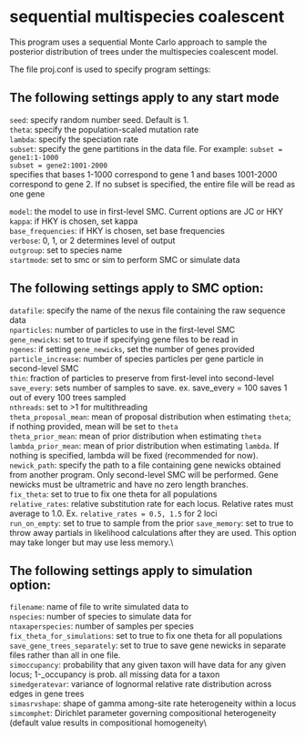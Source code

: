 # sequential multispecies coalescent
This program uses a sequential Monte Carlo approach to sample the posterior distribution of trees under the multispecies coalescent model.

The file proj.conf is used to specify program settings:

## The following settings apply to any start mode
`seed`: specify random number seed. Default is 1. \
`theta`: specify the population-scaled mutation rate\
`lambda`: specify the speciation rate\
`subset`: specify the gene partitions in the data file. For example:
       `subset = gene1:1-1000`\
       `subset = gene2:1001-2000`\
  specifies that bases 1-1000 correspond to gene 1 and bases 1001-2000 correspond to gene 2. If no subset is specified, the entire file will be read as one gene

`model`: the model to use in first-level SMC. Current options are JC or HKY\
`kappa`: if HKY is chosen, set kappa\
`base_frequencies`: if HKY is chosen, set base frequencies\
`verbose`: 0, 1, or 2 determines level of output\
`outgroup`: set to species name\
`startmode`: set to smc or sim to perform SMC or simulate data

## The following settings apply to SMC option:
`datafile`: specify the name of the nexus file containing the raw sequence data\
`nparticles`: number of particles to use in the first-level SMC\
`gene_newicks`: set to true if specifying gene files to be read in\
`ngenes`: if setting `gene_newicks`, set the number of genes provided\
`particle_increase`: number of species particles per gene particle in second-level SMC\
`thin`: fraction of particles to preserve from first-level into second-level\
`save_every`: sets number of samples to save. ex. save_every = 100 saves 1 out of every 100 trees sampled\
`nthreads`: set to >1 for multithreading\
`theta_proposal_mean`: mean of proposal distribution when estimating `theta`; if nothing provided, mean will be set to `theta`\
`theta_prior_mean`: mean of prior distribution when estimating `theta`\
`lambda_prior_mean`: mean of prior distribution when estimating `lambda`. If nothing is specified, lambda will be fixed (recommended for now).\
`newick_path`: specify the path to a file containing gene newicks obtained from another program. Only second-level SMC will be performed. Gene newicks must be ultrametric and have no zero length branches.\
`fix_theta`: set to true to fix one theta for all populations\
`relative_rates`: relative substitution rate for each locus. Relative rates must average to 1.0. Ex. `relative_rates = 0.5, 1.5` for 2 loci\
`run_on_empty`: set to true to sample from the prior
`save_memory`: set to true to throw away partials in likelihood calculations after they are used. This option may take longer but may use less memory.\

## The following settings apply to simulation option:
`filename`: name of file to write simulated data to\
`nspecies`: number of species to simulate data for\
`ntaxaperspecies`: number of samples per species\
`fix_theta_for_simulations`: set to true to fix one theta for all populations\
`save_gene_trees_separately`: set to true to save gene newicks in separate files rather than all in one file.\
`simoccupancy`: probability that any given taxon will have data for any given locus; 1-_occupancy is prob. all missing data for a taxon\
`simedgeratevar`: variance of lognormal relative rate distribution across edges in gene trees\
`simasrvshape`: shape of gamma among-site rate heterogeneity within a locus\
`simcomphet`: Dirichlet parameter governing compositional heterogeneity (default value results in compositional homogeneity\
